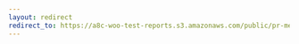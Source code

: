 ```yaml
---
layout: redirect
redirect_to: https://a8c-woo-test-reports.s3.amazonaws.com/public/pr-merge/38815/api/index.html
---
```

